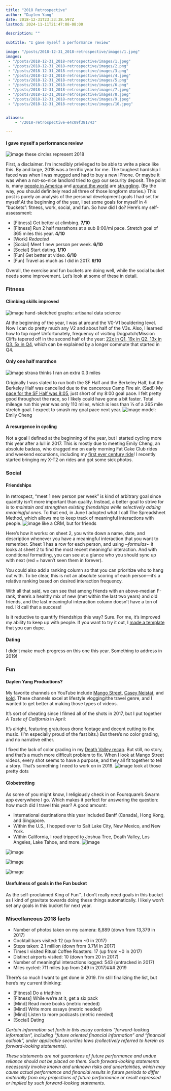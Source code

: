 ```yaml
---
title: "2018 Retrospective"
author: "Daylen Yang"
date: 2018-12-31T23:33:38.597Z
lastmod: 2024-11-11T21:47:08-08:00

description: ""

subtitle: "I gave myself a performance review"

image: "/posts/2018-12-31_2018-retrospective/images/1.jpeg" 
images:
 - "/posts/2018-12-31_2018-retrospective/images/1.jpeg"
 - "/posts/2018-12-31_2018-retrospective/images/2.png"
 - "/posts/2018-12-31_2018-retrospective/images/3.png"
 - "/posts/2018-12-31_2018-retrospective/images/4.jpeg"
 - "/posts/2018-12-31_2018-retrospective/images/5.png"
 - "/posts/2018-12-31_2018-retrospective/images/6.png"
 - "/posts/2018-12-31_2018-retrospective/images/7.jpeg"
 - "/posts/2018-12-31_2018-retrospective/images/8.jpeg"
 - "/posts/2018-12-31_2018-retrospective/images/9.jpeg"
 - "/posts/2018-12-31_2018-retrospective/images/10.jpeg"


aliases:
    - "/2018-retrospective-e4c09f381743"

---
```


#### I gave myself a performance review
![image](/posts/2018-12-31_2018-retrospective/images/1.jpeg#layoutTextWidth)
these circles represent 2018

First, a disclaimer. I’m incredibly privileged to be able to write a piece like this. By and large, 2018 was a terrific year for me. The toughest hardship I faced was when I was mugged and had to buy a new iPhone. Or maybe it was when a not-so-nice landlord tried to gyp our security deposit. The point is, many [people in America](https://www.huffingtonpost.com/entry/cable-tech-dick-cheney-sex-dungeon_us_5c0ea571e4b06484c9fd4c21) and [around the world](https://www.nytimes.com/2018/12/30/world/middleeast/gaza-medic-israel-shooting.html) are [struggling](https://www.theatlantic.com/ideas/archive/2018/12/what-its-like-to-deliver-packages-for-amazon/578986/). (By the way, you should definitely read all three of those longform stories.) This post is purely an analysis of the personal development goals I had set for myself.At the beginning of the year, I set some goals for myself in 4 “buckets”: fitness, work, social, and fun. So how did I do? Here’s my self-assessment:

*   [Fitness] Get better at climbing. **7/10**
*   [Fitness] Run 2 half marathons at a sub 8:00/mi pace. Stretch goal of 365 miles this year. **4/10**
*   [Work] _Redacted_
*   [Social] Meet 1 new person per week. **6/10**
*   [Social] Start dating. **1/10**
*   [Fun] Get better at video. **6/10**
*   [Fun] Travel as much as I did in 2017. **9/10**

Overall, the exercise and fun buckets are doing well, while the social bucket needs some improvement. Let’s look at some of these in detail.

### Fitness

#### Climbing skills improved
![image](/posts/2018-12-31_2018-retrospective/images/2.png#layoutTextWidth)
hand-sketched graphs: artisanal data science

At the beginning of the year, I was at around the V0-V1 bouldering level. Now I can do pretty much any V2 and about half of the V3s. Also, I learned how to top rope! Unfortunately, frequency of visiting Dogpatch/Mission Cliffs tapered off in the second half of the year: [22x in Q1, 19x in Q2, 13x in Q3, 5x in Q4](http://life.daylen.com/zero/sport/), which can be explained by a longer commute that started in Q4.

#### Only one half marathon

![image](/posts/2018-12-31_2018-retrospective/images/3.png#layoutTextWidth)
strava thinks I ran an extra 0.3 miles



Originally I was slated to run both the SF Half and the Berkeley Half, but the Berkeley Half was cancelled due to the cancerous Camp Fire air. (Sad!) My [pace for the SF Half was 8:05](https://www.strava.com/activities/1735879240), just short of my 8:00 goal pace. I felt pretty good throughout the race, so I likely could have gone a bit faster. Total mileage run this year was only 110 miles, which is less than ⅓ of a 365 mile stretch goal. I expect to smash my goal pace next year.
![image](/posts/2018-12-31_2018-retrospective/images/4.jpeg#layoutTextWidth)
model: Emily Cheng

#### A resurgence in cycling

Not a goal I defined at the beginning of the year, but I started cycling more this year after a lull in 2017. This is mostly due to meeting Emily Cheng, an absolute badass, who dragged me on early morning Fat Cake Club rides and weekend excursions, including my [first ever century ride](https://www.strava.com/activities/1973002755)! I recently started bringing my X-T2 on rides and got some sick photos.

### Social

#### Friendships

In retrospect, “meet 1 new person per week” is kind of arbitrary goal since quantity isn’t more important than quality. Instead, a better goal to strive for is to _maintain and strengthen existing friendships while selectively adding meaningful ones_. To that end, in June I adopted what I call The Spreadsheet Method, which allows me to keep track of meaningful interactions with people.
![image](/posts/2018-12-31_2018-retrospective/images/5.png#layoutTextWidth)
like a CRM, but for friends

Here’s how it works: on sheet 2, you write down a name, date, and description whenever you have a meaningful interaction that you want to remember. Sheet 1 has a row for each person, and using ~*formulas*~ it looks at sheet 2 to find the most recent meaningful interaction. And with conditional formatting, you can see at a glance who you should sync up with next (red = haven’t seen them in forever).

You could also add a ranking column so that you can prioritize who to hang out with. To be clear, this is not an absolute scoring of each person—it’s a relative ranking based on desired interaction frequency.

With all that said, we can see that among friends with an above-median F-rank, there’s a healthy mix of new (met within the last two years) and old friends, and the last meaningful interaction column doesn’t have a ton of red. I’d call that a success!

Is it reductive to quantify friendships this way? Sure. For me, it’s improved my ability to keep up with people. If you want to try it out, I [made a template](https://drive.google.com/open?id=1eWoOGeg1rUYCDOYXGFG0JG2hMbip17Z5JfilVYrQ9mE) that you can dupe.

#### Dating

I didn’t make much progress on this one this year. Something to address in 2019!

### Fun

#### Daylen Yang Productions?

My favorite channels on YouTube include [Mango Street](https://www.youtube.com/channel/UC5bp5_6h-ZxkBz6S_33ZUVg), [Casey Neistat](https://www.youtube.com/channel/UCtinbF-Q-fVthA0qrFQTgXQ), and [kold](https://www.youtube.com/channel/UC_tXKhJlqZrgr_qdhEKmrDQ). These channels excel at lifestyle vlogging/the travel genre, and I wanted to get better at making those types of videos.

It’s sort of cheating since I filmed all of the shots in 2017, but I put together _A Taste of California_ in April:



It’s alright, featuring gratuitous drone footage and decent cutting to the music. (I’m especially proud of the fast bits.) But there’s no color grading, and no narrative either.

I fixed the lack of color grading in my [Death Valley recap](https://www.youtube.com/watch?v=tZoJ62ASB6Q). But still, no story, and that’s a much more difficult problem to fix. When I look at Mango Street videos, every shot seems to have a purpose, and they all fit together to tell a story. That’s something I need to work on in 2019.
![image](/posts/2018-12-31_2018-retrospective/images/6.png#layoutTextWidth)
look at those pretty dots

#### Globetrotting

As some of you might know, I religiously check in on Foursquare’s Swarm app everywhere I go. Which makes it perfect for answering the question: how much did I travel this year? A good amount:

*   International destinations this year included Banff (Canada), Hong Kong, and Singapore.
*   Within the U.S., I hopped over to Salt Lake City, New Mexico, and New York.
*   Within California, I road tripped to Joshua Tree, Death Valley, Los Angeles, Lake Tahoe, and more.
![image](/posts/2018-12-31_2018-retrospective/images/7.jpeg#layoutTextWidth)

![image](/posts/2018-12-31_2018-retrospective/images/8.jpeg#layoutTextWidth)

![image](/posts/2018-12-31_2018-retrospective/images/9.jpeg#layoutTextWidth)

![image](/posts/2018-12-31_2018-retrospective/images/10.jpeg#layoutTextWidth)
#### Usefulness of goals in the Fun bucket

As the self-proclaimed King of Fun™, I don’t really need goals in this bucket as I kind of gravitate towards doing these things automatically. I likely won’t set any goals in this bucket for next year.

### Miscellaneous 2018 facts

*   Number of photos taken on my camera: 8,889 (down from 13,379 in 2017)
*   Cocktail bars visited: 12 (up from ~0 in 2017)
*   Steps taken: 2.1 million (down from 3.7M in 2017)
*   Times I visited Ritual Coffee Roasters: 17 (up from ~0 in 2017)
*   Distinct airports visited: 10 (down from 20 in 2017)
*   Number of meaningful interactions logged: 543 (untracked in 2017)
*   Miles cycled: 711 miles (up from 249 in 2017)### 2019

There’s so much I want to get done in 2019. I’m still finalizing the list, but here’s my current thinking:

*   [Fitness] Do a triathlon
*   [Fitness] While we’re at it, get a six pack
*   [Mind] Read more books (metric needed)
*   [Mind] Write more essays (metric needed)
*   [Mind] Listen to more podcasts (metric needed)
*   [Social] Dating

_Certain information set forth in this essay contains “forward-looking information”, including “future oriented financial information” and “financial outlook”, under applicable securities laws (collectively referred to herein as forward-looking statements)._

_These statements are not guarantees of future performance and undue reliance should not be placed on them. Such forward-looking statements necessarily involve known and unknown risks and uncertainties, which may cause actual performance and financial results in future periods to differ materially from any projections of future performance or result expressed or implied by such forward-looking statements._
